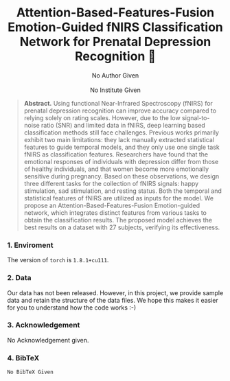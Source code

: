 <center><h1>Attention-Based-Features-Fusion
Emotion-Guided fNIRS Classification Network
for Prenatal Depression Recognition 🤰</h1></center>

<center>No Author Given</center><br><center>No Institute Given</center>

> **Abstract.** Using functional Near-Infrared Spectroscopy (fNIRS) for prenatal depression recognition can improve accuracy compared to relying solely on rating scales. However, due to the low signal-to-noise ratio (SNR) and limited data in fNIRS, deep learning based classification methods still face challenges. Previous works primarily exhibit two main limitations: they lack manually extracted statistical features to guide temporal models, and they only use one single task fNIRS as classification features. Researchers have found that the emotional responses of individuals with depression differ from those of healthy individuals, and that women become more emotionally sensitive during pregnancy. Based on these observations, we design three different tasks for the collection of fNIRS signals: happy stimulation, sad stimulation, and resting status. Both the temporal and statistical features of fNIRS are utilized as inputs for the model. We propose an Attention-Based-Features-Fusion Emotion-guided network, which integrates distinct features from various tasks to obtain the classification results. The proposed model achieves the best results on a dataset with 27 subjects, verifying its effectiveness.

### 1. Enviroment

The version of `torch` is `1.8.1+cu111`.

### 2. Data

Our data has not been released. However, in this project, we provide sample data and retain the structure of the data files.  We hope this makes it easier for you to understand how the code works :-) 

### 3. Acknowledgement

No Acknowledgement given.

### 4. BibTeX

```latex
No BibTeX Given
```

